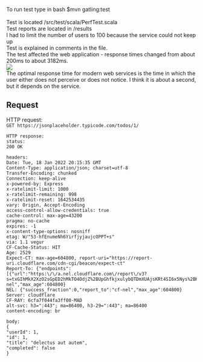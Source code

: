 To run test type in bash $mvn gatling:test<br>
<br>
Test is located /src/test/scala/PerfTest.scala<br>
Test reports are located in /results<br>
I had to limit the number of users to 100 because the service could not keep up<br>
Test is explained in comments in the file.<br>
The test affected the web application - response times changed from about 200ms to about 3182ms.<br>
![](/home/piotrs/rec/btpnd/perf/response_time.jpg)<br>
The optimal response time for modern web services is the time in which the user either does not perceive or does not notice. I think it is about a second, but it depends on the service.

## Request
HTTP request: <br>
```GET https://jsonplaceholder.typicode.com/todos/1/``` <br>

```
HTTP response:
status:
200 OK
```
```
headers:
Date: Tue, 18 Jan 2022 20:15:35 GMT
Content-Type: application/json; charset=utf-8
Transfer-Encoding: chunked
Connection: keep-alive
x-powered-by: Express
x-ratelimit-limit: 1000
x-ratelimit-remaining: 998
x-ratelimit-reset: 1642534435
vary: Origin, Accept-Encoding
access-control-allow-credentials: true
cache-control: max-age=43200
pragma: no-cache
expires: -1
x-content-type-options: nosniff
etag: W/"53-hfEnumeNh6YirfjyjaujcOPPT+s"
via: 1.1 vegur
CF-Cache-Status: HIT
Age: 2529
Expect-CT: max-age=604800, report-uri="https://report-uri.cloudflare.com/cdn-cgi/beacon/expect-ct"
Report-To: {"endpoints":[{"url":"https:\/\/a.nel.cloudflare.com\/report\/v3?s=txGIhMkX2XzO2sGpED2hMkTO4OdjZ%2BUpGhfkjxulybQTDmXUAjsKRt4SI6x5Nys%2BK16sc0jAW1VdHiVzmwiOObxfcbigTeqKGmPkSQ%2FPB5YQuSPFgFta8waj6m0uiaVvT1S1MM2Zc9D5t%2B760uan"}],"group":"cf-nel","max_age":604800}
NEL: {"success_fraction":0,"report_to":"cf-nel","max_age":604800}
Server: cloudflare
CF-RAY: 6cfa7f044fa3ff00-MAD
alt-svc: h3=":443"; ma=86400, h3-29=":443"; ma=86400
content-encoding: br
```
```
body:
{
"userId": 1,
"id": 1,
"title": "delectus aut autem",
"completed": false
}
```